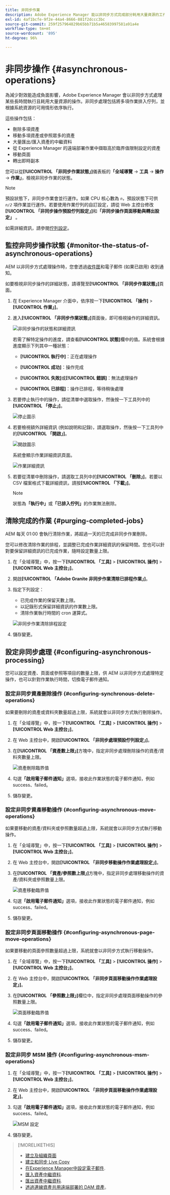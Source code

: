 ```yaml
---
title: 非同步作業
description: Adobe Experience Manager 能以非同步方式完成部分耗用大量資源的工作，實現效能最佳化。
exl-id: 4af1bcfe-9f2e-44a4-8666-881f2dccc3bc
source-git-commit: 259f257964829b65bb71b5a46583997581a91a4e
workflow-type: tm+mt
source-wordcount: '895'
ht-degree: 96%

---
```


# 非同步操作 {#asynchronous-operations}

為減少對效能造成負面影響，Adobe Experience Manager 會以非同步方式處理某些長時間執行且耗用大量資源的操作。非同步處理包括將多項作業排入佇列，並根據系統資源的可用情形依序執行。

這些操作包括：

* 刪除多項資產
* 移動多項資產或參照眾多的資產
* 大量匯出/匯入資產的中繼資料
* 從 Experience Manager 的遠端部署作業中擷取高於臨界值限制設定的資產
* 移動頁面
* 轉出即時副本

您可以從&#x200B;**[!UICONTROL 「非同步作業狀態」]**&#x200B;儀表板的&#x200B;**「全域導覽** -> **工具** -> **操作** -> **作業」**，檢視非同步作業的狀態。

>[!NOTE]
>
>預設狀態下，非同步作業會並行運作。如果 CPU 核心數為 *`n`*，預設狀態下可供 *`n/2`* 項作業並行運作。若要使用作業佇列的自訂設定，請從 Web 主控台修改&#x200B;**[!UICONTROL 「非同步操作預設佇列設定」]**&#x200B;和&#x200B;**「非同步操作頁面移動與轉出設定」** 。
>
>如需詳細資訊，請參閱[佇列設定](https://sling.apache.org/documentation/bundles/apache-sling-eventing-and-job-handling.html#queue-configurations)。

## 監控非同步操作狀態 {#monitor-the-status-of-asynchronous-operations}

AEM 以非同步方式處理操作時，您會透過[收件匣](/help/sites-authoring/inbox.md)和電子郵件 (如果已啟用) 收到通知。

如要檢視非同步操作的詳細狀態，請導覽至&#x200B;**[!UICONTROL 「非同步作業狀態」]**&#x200B;頁面。

1. 在 Experience Manager 介面中，依序按一下&#x200B;**[!UICONTROL 「操作]** > **[!UICONTROL 作業」]**。

1. 進入&#x200B;**[!UICONTROL 「非同步作業狀態」]**&#x200B;頁面後，即可檢視操作的詳細資訊。

   ![非同步操作的狀態和詳細資訊](assets/async-operation-status.png)

   若需了解特定操作的進度，請查看&#x200B;**[!UICONTROL 狀態]**&#x200B;欄中的值。系統會根據進度顯示下列其中一種狀態：

   * **[!UICONTROL 執行中]**：正在處理操作

   * **[!UICONTROL 成功]**：操作完成

   * **[!UICONTROL 失敗]**&#x200B;或&#x200B;**[!UICONTROL 錯誤]**：無法處理操作

   * **[!UICONTROL 已排程]**：操作已排程，等待稍後處理

1. 若要停止執行中的操作，請從清單中選取操作，然後按一下工具列中的&#x200B;**[!UICONTROL 「停止」]**。

   ![停止圖示](assets/async-stop-icon.png)

1. 若要檢視額外詳細資訊 (例如說明和記錄)，請選取操作，然後按一下工具列中的&#x200B;**[!UICONTROL 「開啟」]**。

   ![開啟圖示](assets/async-open-icon.png)

   系統會顯示作業詳細資訊頁面。

   ![作業詳細資訊](assets/async-job-details.png)

1. 若要從清單中刪除操作，請選取工具列中的&#x200B;**[!UICONTROL 「刪除」]**。若要以 CSV 檔案格式下載詳細資訊，請按&#x200B;**[!UICONTROL 「下載」]**。

   >[!NOTE]
   >
   >狀態為&#x200B;**「執行中」**&#x200B;或&#x200B;**「已排入佇列」**&#x200B;的作業無法刪除。

## 清除完成的作業 {#purging-completed-jobs}

AEM 每天 01:00 會執行清除作業，將超過一天的已完成非同步作業刪除。

您可以修改清除作業的排程，並調整已完成作業詳細資訊的保留時間。您也可以針對要保留詳細資訊的已完成作業，隨時設定數量上限。

1. 在「全域導覽」中，按一下&#x200B;**[!UICONTROL 「工具]** > **[!UICONTROL 操作]** > **[!UICONTROL Web 主控台」]**。
1. 開啟&#x200B;**[!UICONTROL 「Adobe Granite 非同步作業清除已排程作業」]**。
1. 指定下列設定：
   * 已完成作業的保留天數上限。
   * 以記錄形式保留詳細資訊的作業數上限。
   * 清除作業執行時間的 cron 運算式。

   ![非同步作業清除排程設定](assets/async-purge-job.png)

1. 儲存變更。

## 設定非同步處理 {#configuring-asynchronous-processing}

您可以設定資產、頁面或參照等項目的數量上限，供 AEM 以非同步方式處理特定操作，也可以針對作業執行時間，切換電子郵件通知。

### 設定非同步資產刪除操作 {#configuring-synchronous-delete-operations}

如果要刪除的資產或資料夾數量超過上限，系統就會以非同步方式執行刪除操作。

1. 在「全域導覽」中，按一下&#x200B;**[!UICONTROL 「工具]** > **[!UICONTROL 操作]** > **[!UICONTROL Web 主控台」]**。
1. 在 Web 主控台中，開啟&#x200B;**[!UICONTROL 「非同步處理預設佇列設定」]**。
1. 在&#x200B;**[!UICONTROL 「資產數上限」]**&#x200B;方塊中，指定非同步處理刪除操作的資產/資料夾數量上限。

   ![資產刪除臨界值](assets/async-delete-threshold.png)

1. 勾選&#x200B;**「啟用電子郵件通知」**&#x200B;選項，接收此作業狀態的電子郵件通知，例如success、failed。
1. 儲存變更。

### 設定非同步資產移動操作 {#configuring-asynchronous-move-operations}

如果要移動的資產/資料夾或參照數量超過上限，系統就會以非同步方式執行移動操作。

1. 在「全域導覽」中，按一下&#x200B;**[!UICONTROL 「工具]** > **[!UICONTROL 操作]** > **[!UICONTROL Web 主控台」]**。
1. 在 Web 主控台中，開啟&#x200B;**[!UICONTROL 「非同步移動操作作業處理設定」]**。
1. 在&#x200B;**[!UICONTROL 「資產/參照數上限」]**&#x200B;方塊中，指定非同步處理移動操作的資產/資料夾或參照數量上限。

   ![資產移動臨界值](assets/async-move-threshold.png)

1. 勾選&#x200B;**「啟用電子郵件通知」**&#x200B;選項，接收此作業狀態的電子郵件通知，例如success、failed。
1. 儲存變更。

### 設定非同步頁面移動操作 {#configuring-asynchronous-page-move-operations}

如果要移動的頁面參照數量超過上限，系統就會以非同步方式執行移動操作。

1. 在「全域導覽」中，按一下&#x200B;**[!UICONTROL 「工具]** > **[!UICONTROL 操作]** > **[!UICONTROL Web 主控台」]**。
1. 在 Web 主控台中，開啟&#x200B;**[!UICONTROL 「非同步頁面移動操作作業處理設定」]**。
1. 在&#x200B;**[!UICONTROL 「參照數上限」]**&#x200B;欄位中，指定非同步處理頁面移動操作的參照數量上限。

   ![頁面移動臨界值](assets/async-page-move.png)

1. 勾選&#x200B;**「啟用電子郵件通知」**&#x200B;選項，接收此作業狀態的電子郵件通知，例如success、failed。
1. 儲存變更。

### 設定非同步 MSM 操作 {#configuring-asynchronous-msm-operations}

1. 在「全域導覽」中，按一下&#x200B;**[!UICONTROL 「工具]** > **[!UICONTROL 操作]** > **[!UICONTROL Web 主控台」]**。
1. 在 Web 主控台中，開啟&#x200B;**[!UICONTROL 「非同步頁面移動操作作業處理設定」]**。
1. 勾選&#x200B;**「啟用電子郵件通知」**&#x200B;選項，接收此作業狀態的電子郵件通知，例如success、failed。

   ![MSM 設定](assets/async-msm.png)

1. 儲存變更。

>[!MORELIKETHIS]
>
>* [建立及組織頁面](/help/sites-authoring/managing-pages.md)
>* [建立和同步 Live Copy](/help/sites-administering/msm-livecopy.md)
>* [在Experience Manager中設定電子郵件](/help/sites-administering/notification.md).
>* [匯入資產中繼資料](/help/assets/metadata.md#import-metadata).
>* [匯出資產中繼資料](/help/assets/metadata.md#export-metadata).
>* [透過連線資產共用遠端部署的 DAM 資產](/help/assets/use-assets-across-connected-assets-instances.md)。
